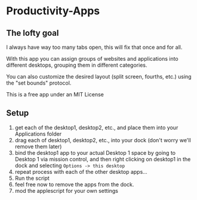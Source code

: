 Productivity-Apps
=================


## The lofty goal

I always have way too many tabs open, this will fix that once and for all.

With this app you can assign groups of websites and applications into different desktops, grouping them in different categories.

You can also customize the desired layout (split screen, fourths, etc.) using the "set bounds" protocol.

This is a free app under an MIT License

## Setup

1. get each of the desktop1, desktop2, etc., and place them into your Applications folder
2. drag each of desktop1, desktop2, etc., into your dock (don't worry we'll remove them later)
3. bind the desktop1 app to your actual Desktop 1 space by going to Desktop 1 via mission control, and then right clicking on desktop1 in the dock and selecting `Options -> this desktop`
4. repeat process with each of the other desktop apps...
5. Run the script  
6. feel free now to remove the apps from the dock.
7. mod the applescript for your own settings

